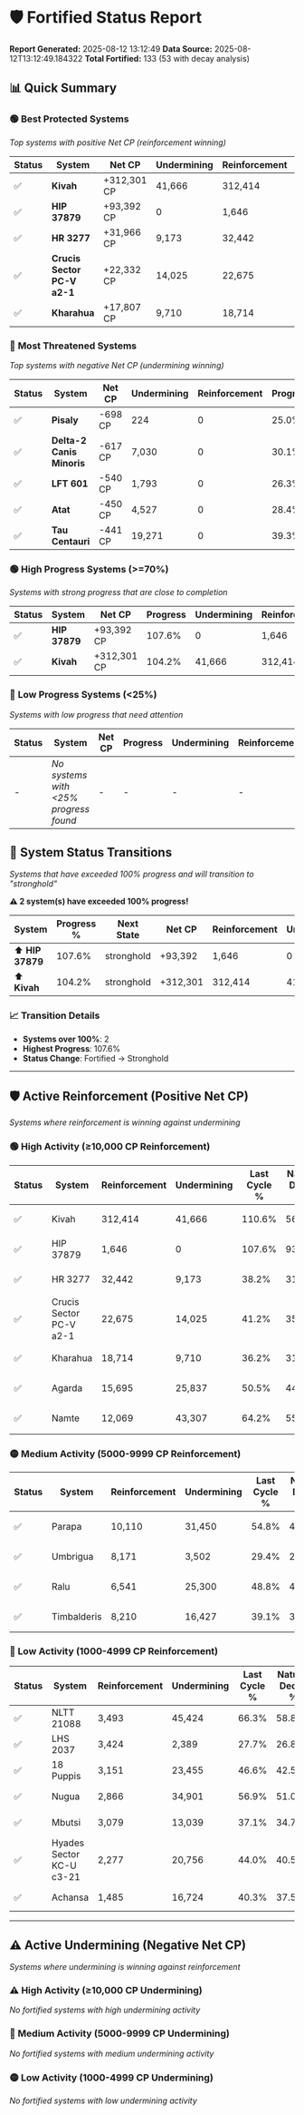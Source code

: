# 🛡️ Fortified Status Report

**Report Generated:** 2025-08-12 13:12:49
**Data Source:** 2025-08-12T13:12:49.184322
**Total Fortified:** 133 (53 with decay analysis)

## 📊 Quick Summary

### 🟢 **Best Protected Systems**
*Top systems with positive Net CP (reinforcement winning)*

| Status | System | Net CP | Undermining | Reinforcement | Progress |
|--------|--------|--------|-------------|---------------|----------|
| ✅ | **Kivah** | +312,301 CP | 41,666 | 312,414 | 104.2% |
| ✅ | **HIP 37879** | +93,392 CP | 0 | 1,646 | 107.6% |
| ✅ | **HR 3277** | +31,966 CP | 9,173 | 32,442 | 36.8% |
| ✅ | **Crucis Sector PC-V a2-1** | +22,332 CP | 14,025 | 22,675 | 39.0% |
| ✅ | **Kharahua** | +17,807 CP | 9,710 | 18,714 | 34.7% |

### 🔴 **Most Threatened Systems**
*Top systems with negative Net CP (undermining winning)*

| Status | System | Net CP | Undermining | Reinforcement | Progress |
|--------|--------|--------|-------------|---------------|----------|
| ✅ | **Pisaly** | -698 CP | 224 | 0 | 25.0% |
| ✅ | **Delta-2 Canis Minoris** | -617 CP | 7,030 | 0 | 30.1% |
| ✅ | **LFT 601** | -540 CP | 1,793 | 0 | 26.3% |
| ✅ | **Atat** | -450 CP | 4,527 | 0 | 28.4% |
| ✅ | **Tau Centauri** | -441 CP | 19,271 | 0 | 39.3% |

### 🟢 **High Progress Systems (>=70%)**
*Systems with strong progress that are close to completion*

| Status | System | Net CP | Progress | Undermining | Reinforcement |
|--------|--------|--------|----------|-------------|---------------|
| ✅ | **HIP 37879** | +93,392 CP | 107.6% | 0 | 1,646 |
| ✅ | **Kivah** | +312,301 CP | 104.2% | 41,666 | 312,414 |

### 🔴 **Low Progress Systems (<25%)**
*Systems with low progress that need attention*

| Status | System | Net CP | Progress | Undermining | Reinforcement |
|--------|--------|--------|----------|-------------|---------------|
| - | *No systems with <25% progress found* | - | - | - | - |
## 🔄 System Status Transitions  
*Systems that have exceeded 100% progress and will transition to "stronghold"*

**⚠️ 2 system(s) have exceeded 100% progress!**

| System | Progress % | Next State | Net CP | Reinforcement | Undermining | 
|--------|------------|-------------|--------|---------------|-------------|
| ⬆️ **HIP 37879** | 107.6% | stronghold | +93,392 | 1,646 | 0 |
| ⬆️ **Kivah** | 104.2% | stronghold | +312,301 | 312,414 | 41,666 |

### 📈 Transition Details
- **Systems over 100%**: 2
- **Highest Progress**: 107.6%
- **Status Change**: Fortified → Stronghold

---

## 🛡️ Active Reinforcement (Positive Net CP)
*Systems where reinforcement is winning against undermining*

### 🟢 High Activity (≥10,000 CP Reinforcement)

| Status | System | Reinforcement | Undermining | Last Cycle % | Natural Decay % | Current Progress % | Current CP | Net CP | Activity |
|--------|--------|---------------|-------------|--------------|-----------------|-------------------|------------|--------|----------|
| ✅ | Kivah | 312,414 | 41,666 | 110.6% | 56.15% | 104.2% | 677,300 | +312,301 | 🟢 High Reinforcement |
| ✅ | HIP 37879 | 1,646 | 0 | 107.6% | 93.23% | 107.6% | 699,399 | +93,392 | 🟢 High Reinforcement |
| ✅ | HR 3277 | 32,442 | 9,173 | 38.2% | 31.88% | 36.8% | 239,200 | +31,966 | 🟢 High Reinforcement |
| ✅ | Crucis Sector PC-V a2-1 | 22,675 | 14,025 | 41.2% | 35.56% | 39.0% | 253,500 | +22,332 | 🟢 High Reinforcement |
| ✅ | Kharahua | 18,714 | 9,710 | 36.2% | 31.96% | 34.7% | 225,550 | +17,807 | 🟢 High Reinforcement |
| ✅ | Agarda | 15,695 | 25,837 | 50.5% | 44.16% | 46.5% | 302,250 | +15,181 | 🟢 High Reinforcement |
| ✅ | Namte | 12,069 | 43,307 | 64.2% | 55.95% | 57.5% | 373,750 | +10,046 | 🟢 High Reinforcement |

### 🟡 Medium Activity (5000-9999 CP Reinforcement)

| Status | System | Reinforcement | Undermining | Last Cycle % | Natural Decay % | Current Progress % | Current CP | Net CP | Activity |
|--------|--------|---------------|-------------|--------------|-----------------|-------------------|------------|--------|----------|
| ✅ | Parapa | 10,110 | 31,450 | 54.8% | 48.49% | 50.0% | 325,000 | +9,835 | 🟡 Medium Reinforcement |
| ✅ | Umbrigua | 8,171 | 3,502 | 29.4% | 27.71% | 28.9% | 187,850 | +7,721 | 🟡 Medium Reinforcement |
| ✅ | Ralu | 6,541 | 25,300 | 48.8% | 43.94% | 44.9% | 291,850 | +6,257 | 🟡 Medium Reinforcement |
| ✅ | Timbalderis | 8,210 | 16,427 | 39.1% | 35.73% | 36.6% | 237,900 | +5,683 | 🟡 Medium Reinforcement |

### 🔴 Low Activity (1000-4999 CP Reinforcement)

| Status | System | Reinforcement | Undermining | Last Cycle % | Natural Decay % | Current Progress % | Current CP | Net CP | Activity |
|--------|--------|---------------|-------------|--------------|-----------------|-------------------|------------|--------|----------|
| ✅ | NLTT 21088 | 3,493 | 45,424 | 66.3% | 58.81% | 59.3% | 385,450 | +3,213 | 🔵 Low Reinforcement |
| ✅ | LHS 2037 | 3,424 | 2,389 | 27.7% | 26.85% | 27.3% | 177,450 | +2,921 | 🔵 Low Reinforcement |
| ✅ | 18 Puppis | 3,151 | 23,455 | 46.6% | 42.56% | 43.0% | 279,500 | +2,850 | 🔵 Low Reinforcement |
| ✅ | Nugua | 2,866 | 34,901 | 56.9% | 51.09% | 51.5% | 334,750 | +2,664 | 🔵 Low Reinforcement |
| ✅ | Mbutsi | 3,079 | 13,039 | 37.1% | 34.71% | 35.1% | 228,150 | +2,560 | 🔵 Low Reinforcement |
| ✅ | Hyades Sector KC-U c3-21 | 2,277 | 20,756 | 44.0% | 40.51% | 40.8% | 265,200 | +1,895 | 🔵 Low Reinforcement |
| ✅ | Achansa | 1,485 | 16,724 | 40.3% | 37.53% | 37.7% | 245,050 | +1,104 | 🔵 Low Reinforcement |


---

## ⚠️ Active Undermining (Negative Net CP)
*Systems where undermining is winning against reinforcement*

### ⚠️ High Activity (≥10,000 CP Undermining)

*No fortified systems with high undermining activity*

### 🔶 Medium Activity (5000-9999 CP Undermining)

*No fortified systems with medium undermining activity*

### 🟡 Low Activity (1000-4999 CP Undermining)

*No fortified systems with low undermining activity*
